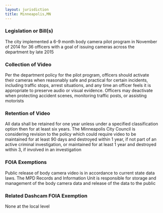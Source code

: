 ```yaml
---
layout: jurisdiction
title: Minneapolis,MN
---
```


### Legislation or Bill(s)

The city implemented a 6-9 month body camera pilot program in November of 2014 for 36 officers with a goal of issuing cameras across the department by late 2015

### Collection of Video

Per the department policy for the pilot program, officers should  activate their cameras when reasonably safe and practical for certain incidents, including traffic stops, arrest situations, and any time an officer feels it is appropriate to preserve audio or visual evidence.  Officers may deactivate when protecting accident scenes, monitoring traffic posts, or assisting motorists

### Retention of Video

All data shall be retained for one year unless under a specified classification option then for at least six years. The Minneapolis City Council is considering revision to the policy which could require video to be maintained for at least 90 days and destroyed within 1 year, if not part of an active criminal investigation, or maintained for at least 1 year and destroyed within 3, if involved in an investigation


### FOIA Exemptions

Public release of body camera video is in accordance to current state data laws. The MPD Records and Information Unit is responsible for storage and management of the body camera data and release of the data to the public

### Related Dashcam FOIA Exemption

None at the local level
